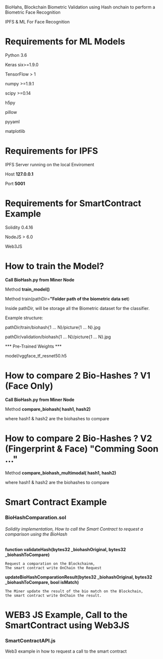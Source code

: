 


BioHahs, Blockchain Biometric Validation using Hash onchain to perform a Biometric Face Recognition

IPFS & ML For Face Recognition

# Requirements for ML Models

Python 3.6

Keras six>=1.9.0

TensorFlow > 1

numpy >=1.9.1

scipy >=0.14

h5py

pillow

pyyaml

matplotlib

# Requirements for IPFS

IPFS Server running on the local Enviroment

Host **127.0.0.1**

Port **5001**

# Requirements for SmartContract Example

Solidity 0.4.16

NodeJS > 6.0

Web3JS

# How to train the Model?

**Call BioHash.py from Miner Node**

Method **train_model()**

Method  train(pathDir=**"Folder path of the biometric data set**)

Inside pathDir, will be storage all the Biometric dataset for the classifier.

Example structure:

pathDir/train/biohash{1 ... N}/picture{1 ... N}.jpg

pathDir/validation/biohash{1 ... N}/picture{1 ... N}.jpg

*** Pre-Trained Weights ***

model/vggface_tf_resnet50.h5


# How to compare 2 Bio-Hashes ? V1 (Face Only)


**Call BioHash.py from Miner Node**

Method **compare_biohash( hash1, hash2)**

where hash1 & hash2 are the biohashes to compare



# How to compare 2 Bio-Hashes ? V2 (Fingerprint & Face) "Comming Soon ..."

Method **compare_biohash_multimodal( hash1, hash2)**

where hash1 & hash2 are the biohashes to compare



# Smart Contract Example

### BioHashComparation.sol

###### Solidity implementation, How to call the Smart Contract to request a comparison using the BioHash



 **function validateHash(bytes32 _biohashOriginal, bytes32 _biohashToCompare)**

    Request a comparation on the Blockchainm,
    The smart contract write OnChain the Request

 **updateBioHashComparationResult(bytes32 _biohashOriginal, bytes32 _biohashToCompare, bool isMatch)**

    The Miner update the result of the bio match on the Blockchain,
    the smart contract write OnChain the result.



# WEB3 JS Example, Call to the SmartContract using  Web3JS

### SmartContractAPI.js

Web3 example in how to request a call to the smart contract
